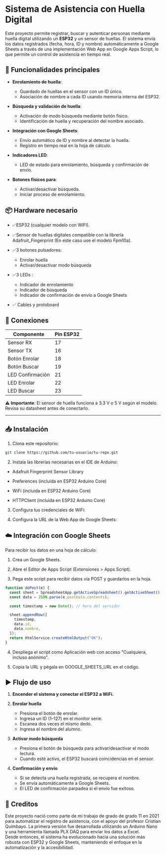 # Sistema de Asistencia con Huella Digital

Este proyecto permite registrar, buscar y autenticar personas mediante huella digital utilizando un **ESP32** y un sensor de huellas.
El sistema envía los datos registrados (fecha, hora, ID y nombre) automáticamente a Google Sheets a través de una implementación Web App en Google Apps Script, lo que permite un control de asistencia en tiempo real.


## 🧩 Funcionalidades principales
- **Enrolamiento de huella**:
  - Guardado de huellas en el sensor con un ID único.
  - Asociación de nombre a cada ID usando memoria interna del ESP32.

- **Búsqueda y validación de huella**:
  - Activación de modo búsqueda mediante botón físico.
  - Identificación de huella y recuperación del nombre asociado.

- **Integración con Google Sheets**:
  - Envío automático de ID y nombre al detectar la huella.
  - Registro en tiempo real en la hoja de cálculo.

- **Indicadores LED**:
  - LED de estado para enrolamiento, búsqueda y confirmación de envío.

- **Botones físicos para**:
  - Activar/desactivar búsqueda.
  - Iniciar proceso de enrolamiento.

## 📦 Hardware necesario

- ✅ESP32 (cualquier modelo con WIFI).
- ✅Sensor de huellas digitales compatible con la librería Adafruit_Fingerprint (En este caso use el modelo Fpm10a).

- ✅3 botones pulsadores:
  - Enrolar huella
  - Activar/desactivar modo búsqueda
- ✅3 LEDs :
  - Indicador de enrolamiento
  - Indicador de búsqueda
  - Indicador de confirmación de envío a Google Sheets
- ✅ Cables y protoboard


## 🔌 Conexiones

| Componente       | Pin ESP32 |
|------------------|-----------|
| Sensor RX        | 17        |
| Sensor TX        | 16        |
| Botón Enrolar    | 18        |
| Botón Buscar     | 19        |
| LED Confirmación | 21        |
| LED Enrolar      | 22        |
| LED Buscar       | 23        |

⚠️ **Importante**: El sensor de huella funciona a 3.3 V o 5 V según el modelo. Revisa su datasheet antes de conectarlo.

---

## 📥 Instalación

1. Clona este repositorio:
```bash
git clone https://github.com/tu-usuario/tu-repo.git
```
2. Instala las librerías necesarias en el IDE de Arduino:

- Adafruit Fingerprint Sensor Library

- Preferences (incluida en ESP32 Arduino Core)

- WiFi (incluida en ESP32 Arduino Core)

- HTTPClient (incluida en ESP32 Arduino Core)

3. Configura tus credenciales de WiFi:

4. Configura la URL de la Web App de Google Sheets:

## ☁️ Integración con Google Sheets
Para recibir los datos en una hoja de cálculo:

1. Crea un Google Sheets.

2. Abre el Editor de Apps Script (Extensiones > Apps Script).

3. Pega este script para recibir datos vía POST y guardarlos en la hoja.
```javascript
function doPost(e) {
  const sheet = SpreadsheetApp.getActiveSpreadsheet().getActiveSheet();
  const data = JSON.parse(e.postData.contents);

  const timestamp = new Date(); // hora del servidor

  sheet.appendRow([
    timestamp,
    data.id,
    data.nombre,
  ]);
  return HtmlService.createHtmlOutput("OK");
}
```
4. Despliega el script como Aplicación web con acceso "Cualquiera, incluso anónimo".

5. Copia la URL y pégala en GOOGLE_SHEETS_URL en el código.

## ▶️ Flujo de uso

1. **Encender el sistema y conectar el ESP32 a WiFi.**

2. **Enrolar huella**  
   - Presiona el botón de enrolar.  
   - Ingresa un ID (1–127) en el monitor serie.  
   - Escanea dos veces el mismo dedo.  
   - Ingresa el nombre del alumno.

3. **Activar modo búsqueda**  
   - Presiona el botón de búsqueda para activar/desactivar el modo lectura.  
   - Cuando esté activo, el ESP32 buscará coincidencias en el sensor.

4. **Confirmación y envío**  
   - Si se detecta una huella registrada, se recupera el nombre.  
   - Se envía automáticamente a Google Sheets.  
   - El LED de confirmación parpadea si el envío fue exitoso.

## 👥 Creditos
Este proyecto nació como parte de mi trabajo de grado de grado 11 en 2021 para automatizar el registro de asistencia, con el apoyo del profesor Cristian Quimbayo. 
La primera versión fue desarrollada utilizando un Arduino Nano y una herramienta llamada PLX DAQ para enviar los datos a Excel.  
Desde entonces, el sistema ha evolucionado hacia una solución más robusta con ESP32 y Google Sheets, manteniendo el enfoque en la automatización y la accesibilidad.



